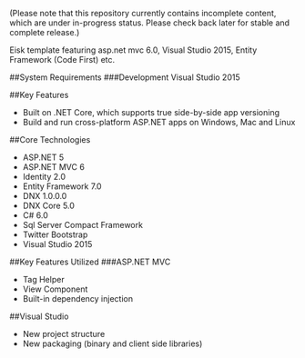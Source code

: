 (Please note that this repository currently contains incomplete content, which are under in-progress status. Please check back later for stable and complete release.)

Eisk template featuring asp.net mvc 6.0, Visual Studio 2015, Entity Framework (Code First) etc.

##System Requirements 
###Development
Visual Studio 2015

##Key Features
* Built on .NET Core, which supports true side-by-side app versioning
* Build and run cross-platform ASP.NET apps on Windows, Mac and Linux

##Core Technologies

* ASP.NET 5
* ASP.NET MVC 6
* Identity 2.0
* Entity Framework 7.0
* DNX 1.0.0.0
* DNX Core 5.0
* C# 6.0
* Sql Server Compact Framework
* Twitter Bootstrap
* Visual Studio 2015

##Key Features Utilized
###ASP.NET MVC
* Tag Helper
* View Component
* Built-in dependency injection

##Visual Studio 
* New project structure
* New packaging (binary and client side libraries)




